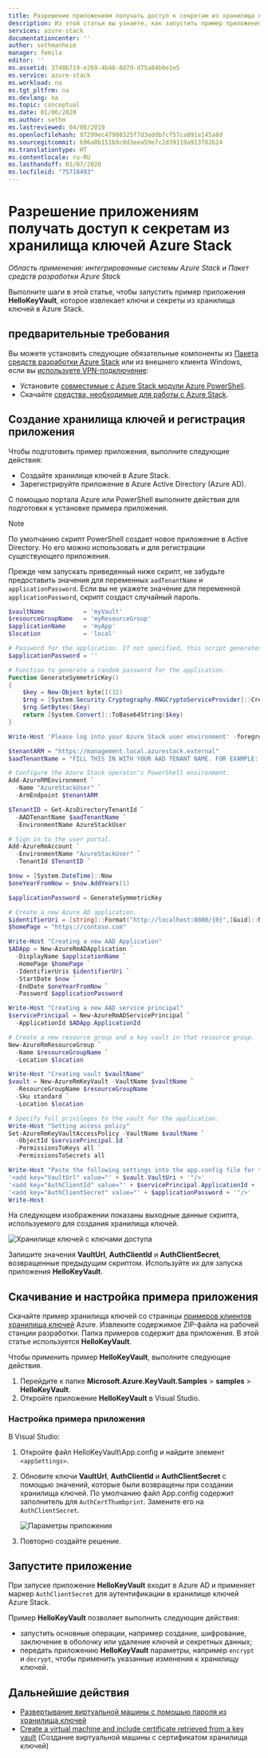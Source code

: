 ```yaml
---
title: Разрешение приложениям получать доступ к секретам из хранилища ключей Azure Stack | Документация Майкрософт
description: Из этой статьи вы узнаете, как запустить пример приложения, которое извлекает ключи и секреты из хранилища ключей в Azure Stack.
services: azure-stack
documentationcenter: ''
author: sethmanheim
manager: femila
editor: ''
ms.assetid: 3748b719-e269-4b48-8d7d-d75a84b0e1e5
ms.service: azure-stack
ms.workload: na
ms.tgt_pltfrm: na
ms.devlang: na
ms.topic: conceptual
ms.date: 01/06/2020
ms.author: sethm
ms.lastreviewed: 04/08/2019
ms.openlocfilehash: 97299ec47908325f7d3eddb7cf57ca891e145a8d
ms.sourcegitcommit: b96a0b151b9c0d3eea59e7c2d39119a913782624
ms.translationtype: HT
ms.contentlocale: ru-RU
ms.lasthandoff: 01/07/2020
ms.locfileid: "75718493"
---
```

# <a name="allow-apps-to-access-azure-stack-key-vault-secrets"></a>Разрешение приложениям получать доступ к секретам из хранилища ключей Azure Stack

*Область применения: интегрированные системы Azure Stack и Пакет средств разработки Azure Stack*

Выполните шаги в этой статье, чтобы запустить пример приложения **HelloKeyVault**, которое извлекает ключи и секреты из хранилища ключей в Azure Stack.

## <a name="prerequisites"></a>предварительные требования

Вы можете установить следующие обязательные компоненты из [Пакета средств разработки Azure Stack](../asdk/asdk-connect.md#connect-to-azure-stack-using-rdp) или из внешнего клиента Windows, если вы [используете VPN-подключение](../asdk/asdk-connect.md#connect-to-azure-stack-using-vpn):

* Установите [совместимые с Azure Stack модули Azure PowerShell](../operator/azure-stack-powershell-install.md).
* Скачайте [средства, необходимые для работы с Azure Stack](../operator/azure-stack-powershell-download.md).

## <a name="create-a-key-vault-and-register-an-app"></a>Создание хранилища ключей и регистрация приложения

Чтобы подготовить пример приложения, выполните следующие действия:

* Создайте хранилище ключей в Azure Stack.
* Зарегистрируйте приложение в Azure Active Directory (Azure AD).

С помощью портала Azure или PowerShell выполните действия для подготовки к установке примера приложения.

> [!NOTE]
> По умолчанию скрипт PowerShell создает новое приложение в Active Directory. Но его можно использовать и для регистрации существующего приложения.

Прежде чем запускать приведенный ниже скрипт, не забудьте предоставить значения для переменных `aadTenantName` и `applicationPassword`. Если вы не укажете значение для переменной `applicationPassword`, скрипт создаст случайный пароль.

```powershell
$vaultName           = 'myVault'
$resourceGroupName   = 'myResourceGroup'
$applicationName     = 'myApp'
$location            = 'local'

# Password for the application. If not specified, this script generates a random password during app creation.
$applicationPassword = ''

# Function to generate a random password for the application.
Function GenerateSymmetricKey()
{
    $key = New-Object byte[](32)
    $rng = [System.Security.Cryptography.RNGCryptoServiceProvider]::Create()
    $rng.GetBytes($key)
    return [System.Convert]::ToBase64String($key)
}

Write-Host 'Please log into your Azure Stack user environment' -foregroundcolor Green

$tenantARM = "https://management.local.azurestack.external"
$aadTenantName = "FILL THIS IN WITH YOUR AAD TENANT NAME. FOR EXAMPLE: myazurestack.onmicrosoft.com"

# Configure the Azure Stack operator's PowerShell environment.
Add-AzureRMEnvironment `
  -Name "AzureStackUser" `
  -ArmEndpoint $tenantARM

$TenantID = Get-AzsDirectoryTenantId `
  -AADTenantName $aadTenantName `
  -EnvironmentName AzureStackUser

# Sign in to the user portal.
Add-AzureRmAccount `
  -EnvironmentName "AzureStackUser" `
  -TenantId $TenantID `

$now = [System.DateTime]::Now
$oneYearFromNow = $now.AddYears(1)

$applicationPassword = GenerateSymmetricKey

# Create a new Azure AD application.
$identifierUri = [string]::Format("http://localhost:8080/{0}",[Guid]::NewGuid().ToString("N"))
$homePage = "https://contoso.com"

Write-Host "Creating a new AAD Application"
$ADApp = New-AzureRmADApplication `
  -DisplayName $applicationName `
  -HomePage $homePage `
  -IdentifierUris $identifierUri `
  -StartDate $now `
  -EndDate $oneYearFromNow `
  -Password $applicationPassword

Write-Host "Creating a new AAD service principal"
$servicePrincipal = New-AzureRmADServicePrincipal `
  -ApplicationId $ADApp.ApplicationId

# Create a new resource group and a key vault in that resource group.
New-AzureRmResourceGroup `
  -Name $resourceGroupName `
  -Location $location

Write-Host "Creating vault $vaultName"
$vault = New-AzureRmKeyVault -VaultName $vaultName `
  -ResourceGroupName $resourceGroupName `
  -Sku standard `
  -Location $location

# Specify full privileges to the vault for the application.
Write-Host "Setting access policy"
Set-AzureRmKeyVaultAccessPolicy -VaultName $vaultName `
  -ObjectId $servicePrincipal.Id `
  -PermissionsToKeys all `
  -PermissionsToSecrets all

Write-Host "Paste the following settings into the app.config file for the HelloKeyVault project:"
'<add key="VaultUrl" value="' + $vault.VaultUri + '"/>'
'<add key="AuthClientId" value="' + $servicePrincipal.ApplicationId + '"/>'
'<add key="AuthClientSecret" value="' + $applicationPassword + '"/>'
Write-Host
```

На следующем изображении показаны выходные данные скрипта, используемого для создания хранилища ключей.

![Хранилище ключей с ключами доступа](media/azure-stack-key-vault-sample-app/settingsoutput.png)

Запишите значения **VaultUrl**, **AuthClientId** и **AuthClientSecret**, возвращенные предыдущим скриптом. Используйте их для запуска приложения **HelloKeyVault**.

## <a name="download-and-configure-the-sample-application"></a>Скачивание и настройка примера приложения

Скачайте пример хранилища ключей со страницы [примеров клиентов хранилища ключей](https://www.microsoft.com/download/details.aspx?id=45343) Azure. Извлеките содержимое ZIP-файла на рабочей станции разработки. Папка примеров содержит два приложения. В этой статье используется **HelloKeyVault**.

Чтобы применить пример **HelloKeyVault**, выполните следующие действия.

1. Перейдите к папке **Microsoft.Azure.KeyVault.Samples** > **samples** > **HelloKeyVault**.
2. Откройте приложение **HelloKeyVault** в Visual Studio.

### <a name="configure-the-sample-application"></a>Настройка примера приложения

В Visual Studio:

1. Откройте файл HelloKeyVault\App.config и найдите элемент `<appSettings>`.
2. Обновите ключи **VaultUrl**, **AuthClientId** и **AuthClientSecret** с помощью значений, которые были возвращены при создании хранилища ключей. По умолчанию файл App.config содержит заполнитель для `AuthCertThumbprint`. Замените его на `AuthClientSecret`.

   ![Параметры приложения](media/azure-stack-key-vault-sample-app/appconfig.png)

3. Повторно создайте решение.

## <a name="run-the-app"></a>Запустите приложение

При запуске приложение **HelloKeyVault** входит в Azure AD и применяет маркер `AuthClientSecret` для аутентификации в хранилище ключей Azure Stack.

Пример **HelloKeyVault** позволяет выполнить следующие действия:

* запустить основные операции, например создание, шифрование, заключение в оболочку или удаление ключей и секретных данных;
* передать приложению **HelloKeyVault** параметры, например `encrypt` и `decrypt`, чтобы применить указанные изменения к хранилищу ключей.

## <a name="next-steps"></a>Дальнейшие действия

* [Развертывание виртуальной машины с помощью пароля из хранилища ключей](azure-stack-key-vault-deploy-vm-with-secret.md)
* [Create a virtual machine and include certificate retrieved from a key vault](azure-stack-key-vault-push-secret-into-vm.md) (Создание виртуальной машины с сертификатом хранилища ключей)
